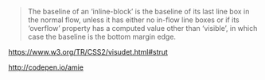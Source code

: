 > The baseline of an ‘inline-block’ is the baseline of its last line box in the normal flow, 
unless it has either no in-flow line boxes or if its ‘overflow’ property has a computed value other than ‘visible’, 
in which case the baseline is the bottom margin edge.


https://www.w3.org/TR/CSS2/visudet.html#strut

http://codepen.io/amie


